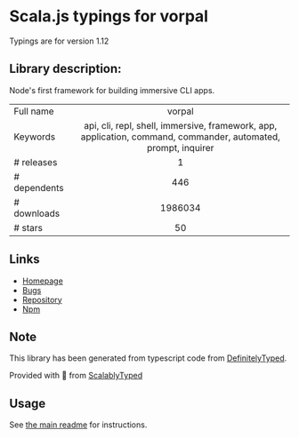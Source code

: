 
# Scala.js typings for vorpal

Typings are for version 1.12

## Library description:
Node's first framework for building immersive CLI apps.

|                    |                 |
| ------------------ | :-------------: |
| Full name          | vorpal |
| Keywords           | api, cli, repl, shell, immersive, framework, app, application, command, commander, automated, prompt, inquirer |
| # releases         | 1 |
| # dependents       | 446 |
| # downloads        | 1986034 |
| # stars            | 50 |

## Links
- [Homepage](https://github.com/dthree/vorpal#readme)
- [Bugs](https://github.com/dthree/vorpal/issues)
- [Repository](https://github.com/dthree/vorpal)
- [Npm](https://www.npmjs.com/package/vorpal)
    


## Note
This library has been generated from typescript code from [DefinitelyTyped](https://definitelytyped.org).

Provided with :purple_heart: from [ScalablyTyped](https://github.com/oyvindberg/ScalablyTyped)

## Usage
See [the main readme](../../readme.md) for instructions.


